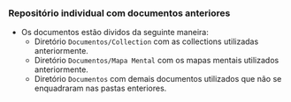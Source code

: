 ### Repositório individual com documentos anteriores

- Os documentos estão dividos da seguinte maneira:
    - Diretório `Documentos/Collection` com as collections utilizadas anteriormente.
    - Diretório `Documentos/Mapa Mental` com os mapas mentais utilizados anteriormente.
    - Diretório `Documentos` com demais documentos utilizados que não se enquadraram nas pastas enteriores.